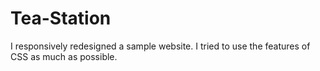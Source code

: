 # Tea-Station
I responsively redesigned a sample website. I tried to use the features of CSS as much as possible.

